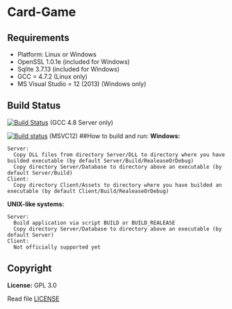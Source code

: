 Card-Game
=========
## Requirements
+ Platform: Linux or Windows
+ OpenSSL 1.0.1e (included for Windows)
+ Sqlite 3.7.13 (included for Windows)
+ GCC = 4.7.2 (Linux only)
+ MS Visual Studio = 12 (2013) (Windows only)

## Build Status
[![Build Status](https://travis-ci.org/Arcidev/Card-Game.png)](https://travis-ci.org/Arcidev/Card-Game) (GCC 4.8 Server only)

[![Build status](https://ci.appveyor.com/api/projects/status/0610759ka3nks9mb?svg=true)](https://ci.appveyor.com/project/Arcidev/card-game) (MSVC12)
##How to build and run:
  <b>Windows:</b>
  
    Server:
      Copy DLL files from directory Server/DLL to directory where you have builded executable (by default Server/Build/RealeaseOrDebug)
      Copy directory Server/Database to directory above an executable (by default Server/Build)
    Client:
      Copy directory Client/Assets to directory where you have builded an executable (by default Client/Build/RealeaseOrDebug)
  <b>UNIX-like systems:</b>
  
    Server:
      Build application via script BUILD or BUILD_REALEASE
      Copy directory Server/Database to directory above an executable (by default Server)
    Client:
      Not officially supported yet
      
## Copyright
<b>License:</b> GPL 3.0

Read file [LICENSE](LICENSE.md)
